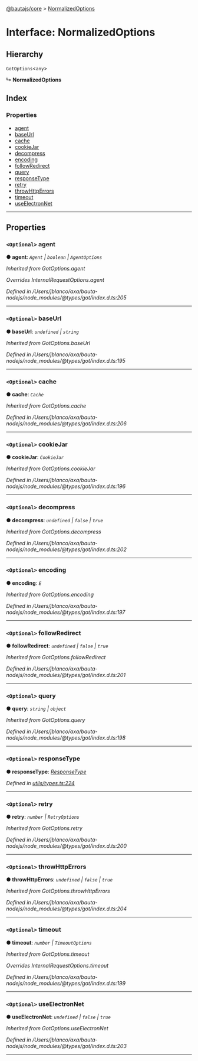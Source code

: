[@bautajs/core](../README.md) > [NormalizedOptions](../interfaces/normalizedoptions.md)

# Interface: NormalizedOptions

## Hierarchy

 `GotOptions`<`any`>

**↳ NormalizedOptions**

## Index

### Properties

* [agent](normalizedoptions.md#agent)
* [baseUrl](normalizedoptions.md#baseurl)
* [cache](normalizedoptions.md#cache)
* [cookieJar](normalizedoptions.md#cookiejar)
* [decompress](normalizedoptions.md#decompress)
* [encoding](normalizedoptions.md#encoding)
* [followRedirect](normalizedoptions.md#followredirect)
* [query](normalizedoptions.md#query)
* [responseType](normalizedoptions.md#responsetype)
* [retry](normalizedoptions.md#retry)
* [throwHttpErrors](normalizedoptions.md#throwhttperrors)
* [timeout](normalizedoptions.md#timeout)
* [useElectronNet](normalizedoptions.md#useelectronnet)

---

## Properties

<a id="agent"></a>

### `<Optional>` agent

**● agent**: *`Agent` \| `boolean` \| `AgentOptions`*

*Inherited from GotOptions.agent*

*Overrides InternalRequestOptions.agent*

*Defined in /Users/jblanco/axa/bauta-nodejs/node_modules/@types/got/index.d.ts:205*

___
<a id="baseurl"></a>

### `<Optional>` baseUrl

**● baseUrl**: *`undefined` \| `string`*

*Inherited from GotOptions.baseUrl*

*Defined in /Users/jblanco/axa/bauta-nodejs/node_modules/@types/got/index.d.ts:195*

___
<a id="cache"></a>

### `<Optional>` cache

**● cache**: *`Cache`*

*Inherited from GotOptions.cache*

*Defined in /Users/jblanco/axa/bauta-nodejs/node_modules/@types/got/index.d.ts:206*

___
<a id="cookiejar"></a>

### `<Optional>` cookieJar

**● cookieJar**: *`CookieJar`*

*Inherited from GotOptions.cookieJar*

*Defined in /Users/jblanco/axa/bauta-nodejs/node_modules/@types/got/index.d.ts:196*

___
<a id="decompress"></a>

### `<Optional>` decompress

**● decompress**: *`undefined` \| `false` \| `true`*

*Inherited from GotOptions.decompress*

*Defined in /Users/jblanco/axa/bauta-nodejs/node_modules/@types/got/index.d.ts:202*

___
<a id="encoding"></a>

### `<Optional>` encoding

**● encoding**: *`E`*

*Inherited from GotOptions.encoding*

*Defined in /Users/jblanco/axa/bauta-nodejs/node_modules/@types/got/index.d.ts:197*

___
<a id="followredirect"></a>

### `<Optional>` followRedirect

**● followRedirect**: *`undefined` \| `false` \| `true`*

*Inherited from GotOptions.followRedirect*

*Defined in /Users/jblanco/axa/bauta-nodejs/node_modules/@types/got/index.d.ts:201*

___
<a id="query"></a>

### `<Optional>` query

**● query**: *`string` \| `object`*

*Inherited from GotOptions.query*

*Defined in /Users/jblanco/axa/bauta-nodejs/node_modules/@types/got/index.d.ts:198*

___
<a id="responsetype"></a>

### `<Optional>` responseType

**● responseType**: *[ResponseType](../enums/responsetype.md)*

*Defined in [utils/types.ts:224](https://github.axa.com/Digital/bauta-nodejs/blob/167ddcc/packages/bautajs/src/utils/types.ts#L224)*

___
<a id="retry"></a>

### `<Optional>` retry

**● retry**: *`number` \| `RetryOptions`*

*Inherited from GotOptions.retry*

*Defined in /Users/jblanco/axa/bauta-nodejs/node_modules/@types/got/index.d.ts:200*

___
<a id="throwhttperrors"></a>

### `<Optional>` throwHttpErrors

**● throwHttpErrors**: *`undefined` \| `false` \| `true`*

*Inherited from GotOptions.throwHttpErrors*

*Defined in /Users/jblanco/axa/bauta-nodejs/node_modules/@types/got/index.d.ts:204*

___
<a id="timeout"></a>

### `<Optional>` timeout

**● timeout**: *`number` \| `TimeoutOptions`*

*Inherited from GotOptions.timeout*

*Overrides InternalRequestOptions.timeout*

*Defined in /Users/jblanco/axa/bauta-nodejs/node_modules/@types/got/index.d.ts:199*

___
<a id="useelectronnet"></a>

### `<Optional>` useElectronNet

**● useElectronNet**: *`undefined` \| `false` \| `true`*

*Inherited from GotOptions.useElectronNet*

*Defined in /Users/jblanco/axa/bauta-nodejs/node_modules/@types/got/index.d.ts:203*

___

